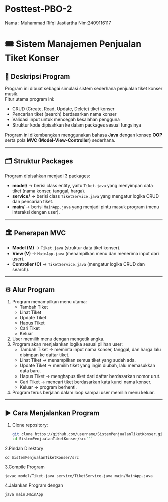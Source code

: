 # Posttest-PBO-2
Nama : Muhammad Rifqi Jastiartha Nim:2409116117
# 🎟️ Sistem Manajemen Penjualan Tiket Konser

## 📌 Deskripsi Program
Program ini dibuat sebagai simulasi sistem sederhana penjualan tiket konser musik.  
Fitur utama program ini:
- CRUD (Create, Read, Update, Delete) tiket konser
- Pencarian tiket (search) berdasarkan nama konser
- Validasi input untuk mencegah kesalahan pengguna
- Struktur kode dipisahkan ke dalam packages sesuai fungsinya

Program ini dikembangkan menggunakan bahasa **Java** dengan konsep **OOP** serta pola **MVC (Model-View-Controller)** sederhana.

---

## 🗂️ Struktur Packages
Program dipisahkan menjadi 3 packages:

- **model/** → berisi class entity, yaitu `Tiket.java` yang menyimpan data tiket (nama konser, tanggal, harga).
- **service/** → berisi class `TiketService.java` yang mengatur logika CRUD dan pencarian tiket.
- **main/** → berisi `MainApp.java` yang menjadi pintu masuk program (menu interaksi dengan user).

---

## 🏛️ Penerapan MVC
- **Model (M)** → `Tiket.java` (struktur data tiket konser).
- **View (V)** → `MainApp.java` (menampilkan menu dan menerima input dari user).
- **Controller (C)** → `TiketService.java` (mengatur logika CRUD dan search).

---

## ⚙️ Alur Program
1. Program menampilkan menu utama:
   - Tambah Tiket
   - Lihat Tiket
   - Update Tiket
   - Hapus Tiket
   - Cari Tiket
   - Keluar
2. User memilih menu dengan mengetik angka.
3. Program akan menjalankan logika sesuai pilihan user:
   - Tambah Tiket → meminta input nama konser, tanggal, dan harga lalu disimpan ke daftar tiket.
   - Lihat Tiket → menampilkan semua tiket yang sudah ada.
   - Update Tiket → memilih tiket yang ingin diubah, lalu memasukkan data baru.
   - Hapus Tiket → menghapus tiket dari daftar berdasarkan nomor urut.
   - Cari Tiket → mencari tiket berdasarkan kata kunci nama konser.
   - Keluar → program berhenti.
4. Program terus berjalan dalam loop sampai user memilih menu keluar.

---

## ▶️ Cara Menjalankan Program
1. Clone repository:
   ```bash
   git clone https://github.com/username/SistemPenjualanTiketKonser.git
   cd SistemPenjualanTiketKonser/src```
   ```

2.Pindah Direktory
```
cd SistemPenjualanTiketKonser/src
```
3.Compile Program
```
javac model/Tiket.java service/TiketService.java main/MainApp.java
```
4.Jalankan Program dengan
```bash
java main.MainApp
```

